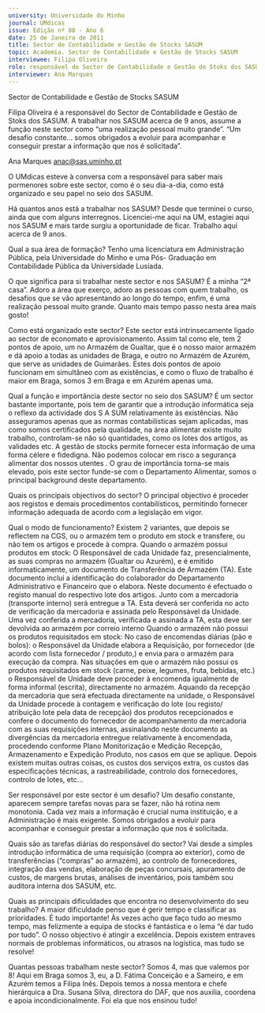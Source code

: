 ```yaml
---
university: Universidade do Minho
journal: UMdicas
issue: Edição nº 88 - Ano 6
date: 25 de Janeiro de 2011
title: Sector de Contabilidade e Gestão de Stocks SASUM
topic: Academia. Sector de Contabilidade e Gestão de Stocks SASUM
interviewee: Filipa Oliveira
role: responsável do Sector de Contabilidade e Gestão de Stoks dos SASUM
interviewer: Ana Marques
---
```




Sector de Contabilidade e Gestão de Stocks SASUM


Filipa Oliveira é a responsável do Sector de Contabilidade e Gestão
de Stoks dos SASUM. A trabalhar nos SASUM acerca de 9 anos,
assume a função neste sector como “uma realização pessoal muito
grande”. “Um desafio constante... somos obrigados a evoluir para
acompanhar e conseguir prestar a informação que nos é solicitada”.


Ana Marques
anac@sas.uminho.pt


O UMdicas esteve à conversa com a
responsável para saber mais
pormenores sobre este sector, como
é o seu dia-a-dia, como está
organizado e seu papel no seio dos
SASUM.


Há quantos anos está a trabalhar
nos SASUM?
Desde que terminei o curso, ainda
que com alguns interregnos.
Licenciei-me aqui na UM, estagiei
aqui nos SASUM e mais tarde surgiu a
oportunidade de ficar. Trabalho aqui
acerca de 9 anos.


Qual a sua área de formação?
Tenho uma licenciatura em
Administração Pública, pela
Universidade do Minho e uma Pós-
Graduação em Contabilidade Pública
da Universidade Lusíada.


O que significa para si trabalhar
neste sector e nos SASUM?
É a minha “2ª casa”. Adoro a área que
exerço, adoro as pessoas com quem
trabalho, os desafios que se vão
apresentando ao longo do tempo,
enfim, é uma realização pessoal
muito grande. Quanto mais tempo
passo nesta área mais gosto!


Como está organizado este sector?
Este sector está intrinsecamente
ligado ao sector de economato e
aprovisionamento. Assim tal como
ele, tem 2 pontos de apoio, um no
Armazém de Gualtar, que é o nosso
maior armazém e dá apoio a todas as
unidades de Braga, e outro no
Armazém de Azurém, que serve as
unidades de Guimarães. Estes dois
pontos de apoio funcionam em
simultâneo com as existências, e
como o fluxo de trabalho é maior em
Braga, somos 3 em Braga e em
Azurém apenas uma.


Qual a função e importância deste
sector no seio dos SASUM?
É um sector bastante importante,
pois tem de garantir que a
introdução informática seja o reflexo
da actividade dos S A SUM
relativamente às existências. Não
asseguramos apenas que as normas
contabilísticas sejam aplicadas, mas
como somos certificados pela
qualidade, na área alimentar existe
muito trabalho, controlam-se não só
quantidades, como os lotes dos
artigos, as validades etc. A gestão de
stocks permite fornecer esta
informação de uma forma célere e
fidedigna. Não podemos colocar em
risco a segurança alimentar dos
nossos utentes . O grau de
importância torna-se mais elevado,
pois este sector funde-se com o
Departamento Alimentar, somos o
principal background deste
departamento.


Quais os principais objectivos do
sector?
O principal objectivo é proceder aos
registos e demais procedimentos
contabilísticos, permitindo fornecer
informação adequada de acordo com
a legislação em vigor.


Qual o modo de funcionamento?
Existem 2 variantes, que depois se
reflectem na CGS, ou o armazém tem
o produto em stock e transfere, ou
não tem os artigos e procede à
compra.
Quando o armazém possui produtos
em stock: O Responsável de cada
Unidade faz, presencialmente, as
suas compras no armazém (Gualtar
ou Azurém), e é emitido
informaticamente, um documento
de Transferência de Armazém (TA).
Este documento inclui a
identificação do colaborador do
Departamento Administrativo e
Financeiro que o elabora. Neste
documento é efectuado o registo
manual do respectivo lote dos
artigos. Junto com a mercadoria
(transporte interno) será entregue a
TA. Esta deverá ser conferida no acto
de verificação da mercadoria e
assinada pelo Responsável da
Unidade. Uma vez conferida a
mercadoria, verificada e assinada a
TA, esta deve ser devolvida ao
armazém por correio interno
Quando o armazém não possui os
produtos requisitados em stock: No
caso de encomendas diárias (pão e
bolos): o Responsável da Unidade
elabora a Requisição, por fornecedor
(de acordo com lista fornecedor /
produto,) e envia para o armazém
para execução da compra.
Nas situações em que o armazém
não possui os produtos requisitados
em stock (carne, peixe, legumes,
fruta, bebidas, etc.) o Responsável
de Unidade deve proceder à
encomenda igualmente de forma
informal (escrita), directamente no
armazém.
Aquando da recepção da mercadoria
que será efectuada directamente na
unidade, o Responsável da Unidade
procede à contagem e verificação do
lote (ou registo/ atribuição lote pela
data de recepção) dos produtos
recepcionados e confere o
documento do fornecedor de
acompanhamento da mercadoria
com as suas requisições internas,
assinalando neste documento as
divergências da mercadoria
entregue relativamente à
encomendada, procedendo
conforme Plano Monitorização e
Medição Recepção, Armazenamento
e Expedição Produto, nos casos em
que se aplique.
Depois existem muitas outras
coisas, os custos dos serviços extra,
os custos das especificações
técnicas, a rastreabilidade, controlo
dos fornecedores, controlo de lotes,
etc…


Ser responsável por este sector é um
desafio?
Um desafio constante, aparecem
sempre tarefas novas para se fazer,
não há rotina nem monotonia. Cada
vez mais a informação é crucial
numa instituição, e a Administração
é mais exigente. Somos obrigados a
evoluir para acompanhar e 
conseguir prestar a informação que
nos é solicitada.


Quais são as tarefas diárias do
responsável do sector?
Vai desde a simples introdução
informática de uma requisição
(compra ao exterior), como de
transferências (“compras” ao
armazém), ao controlo de
fornecedores, integração das
vendas, elaboração de peças
concursais, apuramento de custos,
de margens brutas, análises de
inventários, pois também sou
auditora interna dos SASUM, etc.


Quais as principais dificuldades
que encontra no desenvolvimento
do seu trabalho?
A maior dificuldade penso que é gerir
tempo e classificar as prioridades. É
tudo importante! Às vezes acho que
faço tudo ao mesmo tempo, mas
felizmente a equipa de stocks é
fantástica e o lema “é dar tudo por
tudo”. O nosso objectivo é atingir a
excelência. Depois existem entraves
normais de problemas informáticos,
ou atrasos na logística, mas tudo se
resolve!


Quantas pessoas trabalham neste
sector?
Somos 4, mas que valemos por 8!
Aqui em Braga somos 3, eu, a D.
Fátima Conceição e a Sameiro, e em
Azurém temos a Filipa Inês. Depois
temos a nossa mentora e chefe
hierárquica a Dra. Susana Silva,
directora do DAF, que nos auxilia,
coordena e apoia
incondicionalmente. Foi ela que nos
ensinou tudo!